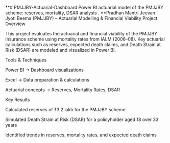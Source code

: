 **# PMJJBY-Actuarial-Dashboard
Power BI actuarial model of the PMJJBY scheme: reserves, mortality, DSAR analysis .
**Pradhan Mantri Jeevan Jyoti Beema (PMJJBY) – Actuarial Modelling & Financial Viability
Project Overview

This project evaluates the actuarial and financial viability of the PMJJBY insurance scheme using mortality rates from IALM (2006–08).
Key actuarial calculations such as reserves, expected death claims, and Death Strain at Risk (DSAR) are modeled and visualized in Power BI.

Tools & Techniques

Power BI → Dashboard visualizations

Excel → Data preparation & calculations

Actuarial concepts → Reserves, Mortality Rates, DSAR

Key Results

Calculated reserves of ₹3.2 lakh for the PMJJBY scheme

Simulated Death Strain at Risk (DSAR) for a policyholder aged 18 over 33 years

Identified trends in reserves, mortality rates, and expected death claims
